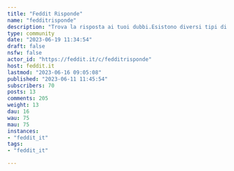 ```yaml
---
title: "Feddit Risponde" 
name: "fedditrisponde"
description: "Trova la risposta ai tuoi dubbi.Esistono diversi tipi di domanda, se appartiene a una di queste categorie metti [Categoria] davanti al titolo:- [Serio] per domande serie, da cui ci si aspetta risposte serie- [Spoiler] Per domande riguardo libri/film/serie tv- [Meta] per domande riguardo Feddit Risponde in sèQualche regola:1️⃣ Il titolo deve contenere una domanda chiara, diretta e aperta con lo scopo di ottenere opinioni. Non sono ammesse immagini nella domanda, nei commenti lo sono soltanto se accompagnate da una risposta pertinente.2️⃣ Non è consentito inserire testo oltre al titolo. I vostri pensieri/risposte alla domanda possono essere inseriti nei commenti.3️⃣ Non sono permesse domande con  scopo di pubblicità, con insulti e pubblicazione di informazioni personali, con richieste di denaro/beni/servizi e con contenuti generati da IA4️⃣ Niente risposte ironiche/irrispettose nei post taggati con [Serio]"
type: community
date: "2023-06-19 11:34:54"
draft: false
nsfw: false
actor_id: "https://feddit.it/c/fedditrisponde"
host: feddit.it
lastmod: "2023-06-16 09:05:08"
published: "2023-06-11 11:45:54"
subscribers: 70
posts: 13
comments: 205
weight: 13
dau: 16
wau: 75
mau: 75
instances:
- "feddit_it"
tags: 
- "feddit_it"

---
```

